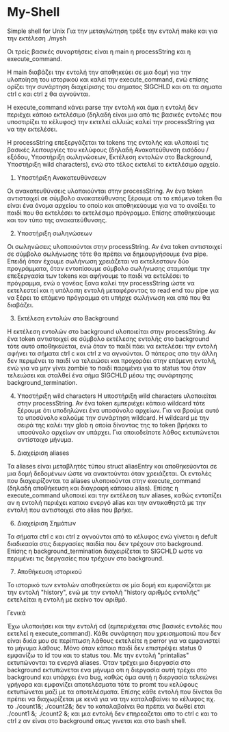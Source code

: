 # My-Shell
Simple shell for Unix 
Για την μεταγλώτηση τρέξε την εντολή make και για την εκτέλεση ./mysh

Οι τρείς βασικές συναρτήσεις είναι η main η processString και η execute_command.

Η main διαβάζει την εντολή την αποθηκεύει σε μια δομή για την υλοποίηση του ιστορικού και
καλεί την execute_command, ενώ επίσης ορίζει την συνάρτηση διαχείρισης του σηματος SIGCHLD και 
οτι τα σηματα ctrl c και ctrl z θα αγνούνται.

Η execute_command κάνει parse την εντολή και άμα η εντολή δεν περιέχει κάποιο εκτελέσιμο (δηλαδή είναι μια 
από τις βασικές εντολές που υποστιρίζει το κέλυφος) την εκτελεί αλλιώς καλεί την processString για να την εκτελέσει.

Η processString επεξεργάζεται τα tokens της εντολής και υλοποιεί τις βασικές λειτουργίες του κελύφους (δηλαδή 
Ανακατεύθυνση εισόδου / εξόδου, Υποστήριξη σωληνώσεων, Εκτέλεση εντολών στο Background, Υποστήριξη wild characters),
ενώ στο τέλος εκτελεί το εκτελέσιμο αρχείο.

1. Υποστήριξη Ανακατευθύνσεων

Οι ανακατευθύνσεις υλοποιούνται στην processString. Αν ένα token αντιστοιχεί σε σύμβολο ανακατεύθυνσης ξέρουμε
οτι το επόμενο token θα είναι ένα όνομα αρχείου το οποίο και αποθηκεύουμε για να το ανοίξει το παιδί που θα 
εκτελέσει το εκτελέσιμο πρόγραμμα. Επίσης αποθηκεύουμε και τον τύπο της ανακατεύθυνσης.

2. Υποστήριξη σωληνώσεων

Οι σωληνώσεις υλοποιούνται στην processString. Αν ένα token αντιστοιχεί σε σύμβολο σωλήνωσης τότε θα πρέπει να 
δημιουργήσουμε ένα pipe. Επειδή όταν έχουμε σωλήνωση χρειάζεται να εκτελεστουν δύο προγράμματα, όταν εντοπίσουμε 
σύμβολο σωλήνωσης σταματάμε την επεξεργασία των tokens και αφήνουμε το παιδί να εκτελέσει το πρόγραμμα, ενώ ο 
γονέας ξανα καλεί την processString ώστε να εκτελεστεί και η υπόλοιπη εντολή μεταφέροντας το read end του pipe 
για να ξέρει το επόμενο πρόγραμμα οτι υπήρχε σωλήνωση και από που θα διαβάζει.

3. Εκτέλεση εντολών στο Background

Η εκτέλεση εντολών στο background υλοποιείται στην processString. Αν ένα token αντιστοιχεί σε σύμβολο εκτέλεσης
εντολής στο background τότε αυτό αποθηκεύεται, ενώ όταν το παιδί πάει να εκτελέσει την εντολή αφήνει τα σήματα
ctrl c και ctrl z να αγνούνται. Ο πάτερας απο την άλλη δεν περιμένει το παιδί να τελειώσει και προχοράει στην 
επόμενη εντολή, ενώ για να μην γίνει zombie το παιδί παριμένει για το status του όταν τελειώσει και σταλθεί ένα
σήμα SIGCHLD μέσω της συνάρτησης background_termination.  

4. Υποστήριξη wild characters
Η υποστήριξη wild characters υλοποιείται στην processString. Αν ένα token εμπεριέχει κάποιο wildcard τότε ξέρουμε
ότι υποδηλώνει ένα υποσύνολο αρχείων. Για να βρούμε αυτό το υποσύνολο καλούμε την συνάρτηση wildcard. Η wildcard
με την σειρά της καλέι την glob η οποία δίνοντας της το token βρήσκει το υποσύνολο αρχείων αν υπάρχει. Για 
οποιοδείποτε λάθος εκτυπώνεται αντίστοιχο μήνυμα. 

5. Διαχείριση aliases

Τα aliases είναι μεταβλητές τύπου struct aliasEntry και αποθηκεύονται σε μια δομή δεδομένων ώστε να ανακτούνται
όταν χρειάζεται. Οι εντολές που διαχειρίζονται τα aliases υλοποιούνται στην execute_command (δηλαδή αποθήκευση
και διαγραφή κάποιου alias). Επίσης η execute_command υλοποιεί και την εκτέλεση των aliases, καθώς εντοπίζει αν
η εντολή περιέχει καποιο ενεργό alias και την αντικαθηστά με την εντολή που αντιστοιχεί στο alias που βρήκε.

6. Διαχείριση Σημάτων

Τα σήματα ctrl c και ctrl z αγνούνται από το κέλυφος ενώ γίνεται η defult διαδικασία στις διεργασίες παιδία που δεν
τρέχουν στο background. Επίσης η background_termination διαχειρίζεται το SIGCHLD ωστε να περιμένει τις διεργασίες
που τρέχουν στο background.

7. Αποθήκευση ιστορικού 

Το ιστορικό των εντολών αποθηκεύεται σε μία δομή και εμφανίζεται με την εντολή "history", ενώ με την εντολή 
"history αριθμός εντολής" εκτελείται η εντολή με εκείνο τον αριθμό.

Γενικά

Έχω υλοποιήσει και την εντολή cd (εμπεριέχεται στις βασικές εντολές που εκτελεί η execute_command).
Κάθε συνάρτηση που χρεισημοποιώ που δεν είναι δικία μου σε περίπτωση λάθους εκτελείτε η perror για να
εμφανιστεί το μήνυμα λάθους.
Μόνο όταν κάποιο παιδί δεν επιστρέψει status 0 εμφανίζω το id του και το status του.
Με την εντολή "printalias" εκτυπώνονται τα ενεργά aliases.
Όταν τρέχει μια διεργασία στο background εκτυπώνεται ενα μήνυμα οτι η διεργασία αυτή τρέχει στο background
και υπάρχει ένα bug, καθώς άμα αυτή η διεργασία τελειώνει γρήγορα και εμφανίζει αποτελέσματα τότε το promt 
του κελύφους εκτυπώνεται μαζί με τα αποτελέσματα.
Επίσης κάθε εντολή που δίνεται θα πρέπει να διαχωρίζεται με κενά για να την καταλαβαίνει το κέλυφος
πχ. το ./count1&; ./count2&; δεν το καταλαβαίνει θα πρέπει να δωθεί ετσι ./count1 &; ./count2 &;
και μια εντολή δεν επηρεαζεται απο το ctrl c και το  ctrl z αν είναι στο background οπως γινεται και στο bash shell.
